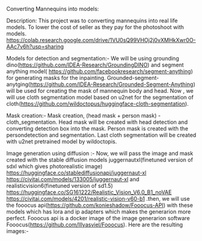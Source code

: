 Converting Mannequins into models:

Description:
This project was to converting mannequins into real life models. To lower the cost of seller as they pay for the photoshoot with models.
https://colab.research.google.com/drive/1VU0sQ99VHOj2j0vXMHkXwr0O-AAc7v6h?usp=sharing

Models for detection and segmentation:-
We will be using grounding dino(https://github.com/IDEA-Research/GroundingDINO) and segment anything model( https://github.com/facebookresearch/segment-anything) for generating masks for the inpainting. 
Grounded-segment-anytging(https://github.com/IDEA-Research/Grounded-Segment-Anything) will be used for creating the mask of mannequin body and head.
Now , we will use cloth segmentation model based on u2net for the segmentation of cloth(https://github.com/wildoctopus/huggingface-cloth-segmentation).

Mask creation:-
Mask creation, (head mask + person mask) - cloth_segmentation.
Head mask will be created with head detection and converting detection box into the mask. Person mask is created with the persondetection and  segmentation.
Last cloth segmentation will be created with u2net pretrained model by wildoctopis.

Image generation using diffusion :-
Now, we will pass the image and mask created with the stable diffusion models juggernautxl(finetuned version of sdxl which gives photorealistic image)
https://huggingface.co/stablediffusionapi/juggernaut-xl
https://civitai.com/models/133005/juggernaut-xl
 and realisticvision6(finetuned version of sd1.5) 
https://huggingface.co/SG161222/Realistic_Vision_V6.0_B1_noVAE
https://civitai.com/models/4201/realistic-vision-v60-b1
.then, we will use the fooocus api(https://github.com/konieshadow/Fooocus-API) with these models which has lora and ip adapters which makes the generarion more perfect.
Fooocus api is a docker image of the image generarion software Fooocus(https://github.com/lllyasviel/Fooocus).
Here are the resulting images:-


